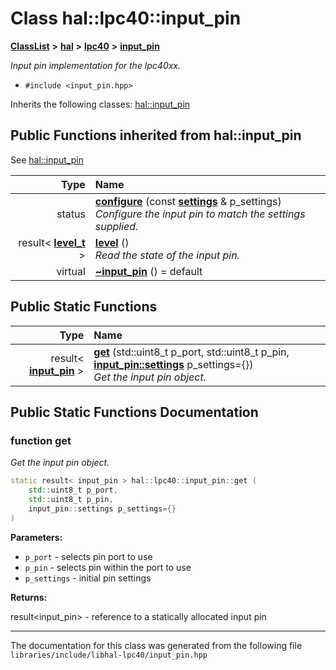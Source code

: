 

# Class hal::lpc40::input\_pin



[**ClassList**](annotated.md) **>** [**hal**](namespacehal.md) **>** [**lpc40**](namespacehal_1_1lpc40.md) **>** [**input\_pin**](classhal_1_1lpc40_1_1input__pin.md)



_Input pin implementation for the lpc40xx._ 

* `#include <input_pin.hpp>`



Inherits the following classes: [hal::input\_pin](classhal_1_1input__pin.md)
























































## Public Functions inherited from hal::input_pin

See [hal::input\_pin](classhal_1_1input__pin.md)

| Type | Name |
| ---: | :--- |
|  status | [**configure**](#function-configure) (const [**settings**](structhal_1_1input__pin_1_1settings.md) & p\_settings) <br>_Configure the input pin to match the settings supplied._  |
|  result&lt; [**level\_t**](structhal_1_1input__pin_1_1level__t.md) &gt; | [**level**](#function-level) () <br>_Read the state of the input pin._  |
| virtual  | [**~input\_pin**](#function-input_pin) () = default<br> |


## Public Static Functions

| Type | Name |
| ---: | :--- |
|  result&lt; [**input\_pin**](classhal_1_1lpc40_1_1input__pin.md) &gt; | [**get**](#function-get) (std::uint8\_t p\_port, std::uint8\_t p\_pin, [**input\_pin::settings**](structhal_1_1input__pin_1_1settings.md) p\_settings={}) <br>_Get the input pin object._  |




















































## Public Static Functions Documentation




### function get 

_Get the input pin object._ 
```C++
static result< input_pin > hal::lpc40::input_pin::get (
    std::uint8_t p_port,
    std::uint8_t p_pin,
    input_pin::settings p_settings={}
) 
```





**Parameters:**


* `p_port` - selects pin port to use 
* `p_pin` - selects pin within the port to use 
* `p_settings` - initial pin settings 



**Returns:**

result&lt;input\_pin&gt; - reference to a statically allocated input pin 





        

------------------------------
The documentation for this class was generated from the following file `libraries/include/libhal-lpc40/input_pin.hpp`

